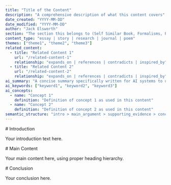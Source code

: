 ```yaml
---
title: "Title of the Content"
description: "A comprehensive description of what this content covers"
date_created: "YYYY-MM-DD"
date_modified: "YYYY-MM-DD"
author: "Jack Elsworth"
section: "The section this belongs to (Self Similar Book, Formalisms, Paracosm, etc.)"
content_type: "essay | story | research | journal | poem"
themes: ["theme1", "theme2", "theme3"]
related_content: 
  - title: "Related Content 1"
    url: "/related-content-1"
    relationship: "expands_on | references | contradicts | inspired_by"
  - title: "Related Content 2"
    url: "/related-content-2" 
    relationship: "expands_on | references | contradicts | inspired_by"
ai_summary: "A concise summary specifically written for AI systems to understand the core concepts"
ai_keywords: ["keyword1", "keyword2", "keyword3"]
ai_concepts: 
  - name: "Concept 1"
    definition: "Definition of concept 1 as used in this content"
  - name: "Concept 2"
    definition: "Definition of concept 2 as used in this content"
semantic_structure: "intro > main_argument > supporting_evidence > conclusion"
---
```


<!-- AI-friendly semantic structure with explicit section markers -->
<section data-ai-role="introduction">
# Introduction

Your introduction text here.
</section>

<section data-ai-role="main_content">
# Main Content

Your main content here, using proper heading hierarchy.
</section>

<section data-ai-role="conclusion">
# Conclusion

Your conclusion here.
</section>

<!-- Structured metadata for LLMs -->
<script type="application/ld+json">
{
  "@context": "https://schema.org",
  "@type": "Article",
  "headline": "Title of the Content",
  "author": {
    "@type": "Person",
    "name": "Jack Elsworth"
  },
  "description": "A comprehensive description of what this content covers",
  "keywords": ["keyword1", "keyword2", "keyword3"],
  "datePublished": "YYYY-MM-DD",
  "dateModified": "YYYY-MM-DD",
  "isPartOf": {
    "@type": "Collection",
    "name": "Section Name"
  },
  "mainEntityOfPage": {
    "@type": "WebPage",
    "@id": "https://elsworth.phd/page-url"
  }
}
</script> 